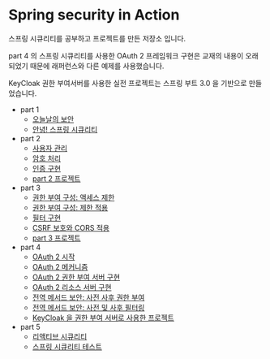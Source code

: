 # Spring security in Action

스프링 시큐리티를 공부하고 프로젝트를 만든 저장소 입니다. 

part 4 의 스프링 시큐리티를 사용한 OAuth 2 프레임워크 구현은 교재의 내용이 오래되었기 때문에 래퍼런스와 다른 예제를 사용했습니다. 

KeyCloak 권한 부여서버를 사용한 실전 프로젝트는 스프링 부트 3.0 을 기반으로 만들었습니다. 

* part 1
  * [오늘날의 보안](https://github.com/eternalrecurrenceofthesame/Spring-security-in-action/tree/main/part1/ch01)
  * [안녕! 스프링 시큐리티](https://github.com/eternalrecurrenceofthesame/Spring-security-in-action/tree/main/part1/ch02)
* part 2
  * [사용자 관리](https://github.com/eternalrecurrenceofthesame/Spring-security-in-action/tree/main/part2/ch03)
  * [암호 처리](https://github.com/eternalrecurrenceofthesame/Spring-security-in-action/tree/main/part2/ch04)
  * [인증 구현](https://github.com/eternalrecurrenceofthesame/Spring-security-in-action/tree/main/part2/ch05)
  * [part 2 프로젝트](https://github.com/eternalrecurrenceofthesame/Spring-security-in-action/tree/main/part2/ch06)
* part 3  
  * [권한 부여 구성: 액세스 제한](https://github.com/eternalrecurrenceofthesame/Spring-security-in-action/tree/main/part3/ch07)
  * [권한 부여 구성: 제한 적용](https://github.com/eternalrecurrenceofthesame/Spring-security-in-action/tree/main/part3/ch08)
  * [필터 구현](https://github.com/eternalrecurrenceofthesame/Spring-security-in-action/tree/main/part3/ch09)
  * [CSRF 보호와 CORS 적용](https://github.com/eternalrecurrenceofthesame/Spring-security-in-action/tree/main/part3/ch10)
  * [part 3 프로젝트](https://github.com/eternalrecurrenceofthesame/Spring-security-in-action/tree/main/part3/ch11)
* part 4
  * [OAuth 2 시작](https://github.com/eternalrecurrenceofthesame/Spring-security-in-action/tree/main/part4/OAuth2-spring-security)
  * [OAuth 2 메커니즘](https://github.com/eternalrecurrenceofthesame/Spring-security-in-action/tree/main/part4/ch12)
  * [OAuth 2 권한 부여 서버 구현](https://github.com/eternalrecurrenceofthesame/Spring-security-in-action/tree/main/part4/OAuth2-spring-security/OAuth2-authentication)
  * [OAuth 2 리소스 서버 구현](https://github.com/eternalrecurrenceofthesame/Spring-security-in-action/tree/main/part4/OAuth2-spring-security/OAuth2-resource)
  * [전역 메서드 보안: 사전 사후 권한 부여](https://github.com/eternalrecurrenceofthesame/Spring-security-in-action/tree/main/part4/ch16)
  * [전역 메서드 보안: 사전 및 사후 필터링](https://github.com/eternalrecurrenceofthesame/Spring-security-in-action/tree/main/part4/ch17)
  * [KeyCloak 을 권한 부여 서버로 사용한 프로젝트](https://github.com/eternalrecurrenceofthesame/Spring-security-in-action/tree/main/part4/ch18)
* part 5
  * [리액티브 시큐리티](https://github.com/eternalrecurrenceofthesame/Spring-security-in-action/tree/main/part5/ch19)
  * [스프링 시큐리티 테스트](https://github.com/eternalrecurrenceofthesame/Spring-security-in-action/tree/main/part5/ch20)



 

